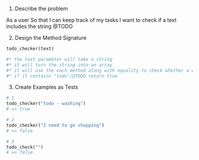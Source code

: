 1. Describe the problem

As a user
So that I can keep track of my tasks
I want to check if a text includes the string @TODO

2. Design the Method Signature

```ruby
todo_checker(text)

#* the text parameter will take a string
#* it will turn the string into an array
#* it will use the each method along with equality to check whether a word contains "todo"
#* if it contains "todo"/@TODO return true

```

3. Create Examples as Tests

```ruby
# 1
todo_checker("todo - washing")
# => true

# 2
todo_checker("I need to go shopping")
# => false

# 3
todo_check("")
# => false

